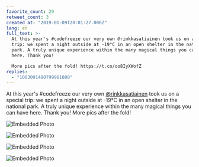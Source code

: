 ```yaml
---
favorite_count: 29
retweet_count: 3
created_at: "2019-01-09T20:01:27.000Z"
lang: en
full_text: >-
  At this year's #codefreeze our very own @rinkkasatiainen took us on a special
  trip: we spent a night outside at -19°C in an open shelter in the national
  park. A truly unique experience within the many magical things you can have
  here. Thank you! 

  More pics after the fold! https://t.co/oo8IyXWofZ
replies:
  - "1083091480799961088"
---
```


At this year's #codefreeze our very own
[@rinkkasatiainen](https://twitter.com/rinkkasatiainen) took us on a special
trip: we spent a night outside at -19°C in an open shelter in the national park.
A truly unique experience within the many magical things you can have here.
Thank you! More pics after the fold!

<div class="gallery gallery-4">

![Embedded Photo](https://twitter-media-coderbyheart.s3.eu-north-1.amazonaws.com/1083091399447375872-Dwfp1giXcAE9a5F.jpg)

![Embedded Photo](https://twitter-media-coderbyheart.s3.eu-north-1.amazonaws.com/1083091399447375872-Dwfp2PJX4AU8Boy.jpg)

![Embedded Photo](https://twitter-media-coderbyheart.s3.eu-north-1.amazonaws.com/1083091399447375872-Dwfp3NBX4AA2J1R.jpg)

![Embedded Photo](https://twitter-media-coderbyheart.s3.eu-north-1.amazonaws.com/1083091399447375872-Dwfp4I7WsAEhXJU.jpg)

</div>
